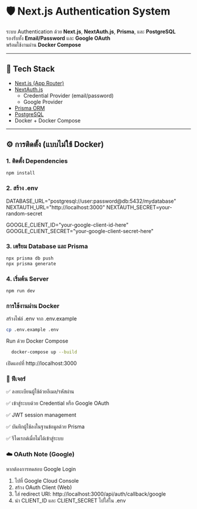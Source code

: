 # 🛡️ Next.js Authentication System

ระบบ Authentication ด้วย **Next.js**, **NextAuth.js**, **Prisma**, และ **PostgreSQL**  
รองรับทั้ง **Email/Password** และ **Google OAuth**  
พร้อมใช้งานผ่าน **Docker Compose**

---

## 🧰 Tech Stack

- [Next.js (App Router)](https://nextjs.org/)
- [NextAuth.js](https://authjs.dev/)
  - Credential Provider (email/password)
  - Google Provider
- [Prisma ORM](https://www.prisma.io/)
- [PostgreSQL](https://www.postgresql.org/)
- Docker + Docker Compose

---

## ⚙️ การติดตั้ง (แบบไม่ใช้ Docker)

### 1. ติดตั้ง Dependencies

```bash
npm install

```

### 2. สร้าง .env

DATABASE_URL="postgresql://user:password@db:5432/mydatabase"
NEXTAUTH_URL="http://localhost:3000"
NEXTAUTH_SECRET=your-random-secret

GOOGLE_CLIENT_ID="your-google-client-id-here"
GOOGLE_CLIENT_SECRET="your-google-client-secret-here"

### 3. เตรียม Database และ Prisma

``` bash
npx prisma db push
npx prisma generate
```

### 4. เริ่มต้น Server

``` bash
npm run dev
```


### การใช้งานผ่าน Docker

สร้างไฟล์ .env จาก .env.example

```bash
cp .env.example .env
```

Run ด้วย Docker Compose

```bash
  docker-compose up --build
```

เปิดแอปที่
http://localhost:3000

### 🧪 ฟีเจอร์

✅ ลงทะเบียนผู้ใช้ด้วยอีเมล/รหัสผ่าน

✅ เข้าสู่ระบบด้วย Credential หรือ Google OAuth

✅ JWT session management

✅ บันทึกผู้ใช้ลงในฐานข้อมูลด้วย Prisma

✅ รีไดเรกต์เมื่อไม่ได้เข้าสู่ระบบ

### ☁️ OAuth Note (Google)

หากต้องการทดสอบ Google Login
1. ไปที่ Google Cloud Console
2. สร้าง OAuth Client (Web)
3. ใส่ redirect URI: http://localhost:3000/api/auth/callback/google
4. นำ CLIENT_ID และ CLIENT_SECRET ไปใส่ใน .env

